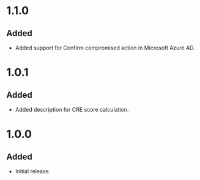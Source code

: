 # 1.1.0
## Added
- Added support for Confirm compromised action in Microsoft Azure AD.

# 1.0.1
## Added
- Added description for CRE score calculation.

# 1.0.0
## Added
- Initial release.